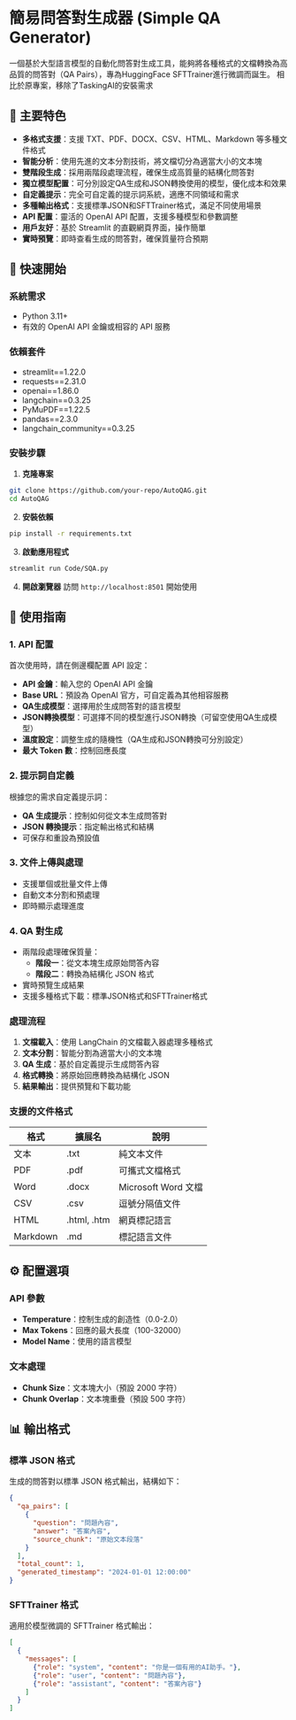 # 簡易問答對生成器 (Simple QA Generator)

一個基於大型語言模型的自動化問答對生成工具，能夠將各種格式的文檔轉換為高品質的問答對（QA Pairs），專為HuggingFace SFTTrainer進行微調而誕生。
相比於原專案，移除了TaskingAI的安裝需求

## 🌟 主要特色

- **多格式支援**：支援 TXT、PDF、DOCX、CSV、HTML、Markdown 等多種文件格式
- **智能分析**：使用先進的文本分割技術，將文檔切分為適當大小的文本塊
- **雙階段生成**：採用兩階段處理流程，確保生成高質量的結構化問答對
- **獨立模型配置**：可分別設定QA生成和JSON轉換使用的模型，優化成本和效果
- **自定義提示**：完全可自定義的提示詞系統，適應不同領域和需求
- **多種輸出格式**：支援標準JSON和SFTTrainer格式，滿足不同使用場景
- **API 配置**：靈活的 OpenAI API 配置，支援多種模型和參數調整
- **用戶友好**：基於 Streamlit 的直觀網頁界面，操作簡單
- **實時預覽**：即時查看生成的問答對，確保質量符合預期

## 🚀 快速開始

### 系統需求

- Python 3.11+
- 有效的 OpenAI API 金鑰或相容的 API 服務

### 依賴套件

- streamlit==1.22.0
- requests==2.31.0
- openai==1.86.0
- langchain==0.3.25
- PyMuPDF==1.22.5
- pandas==2.3.0
- langchain_community==0.3.25

### 安裝步驟

1. **克隆專案**
```bash
git clone https://github.com/your-repo/AutoQAG.git
cd AutoQAG
```

2. **安裝依賴**
```bash
pip install -r requirements.txt
```

3. **啟動應用程式**
```bash
streamlit run Code/SQA.py
```

4. **開啟瀏覽器**
訪問 `http://localhost:8501` 開始使用

## 🔧 使用指南

### 1. API 配置

首次使用時，請在側邊欄配置 API 設定：

- **API 金鑰**：輸入您的 OpenAI API 金鑰
- **Base URL**：預設為 OpenAI 官方，可自定義為其他相容服務
- **QA生成模型**：選擇用於生成問答對的語言模型
- **JSON轉換模型**：可選擇不同的模型進行JSON轉換（可留空使用QA生成模型）
- **溫度設定**：調整生成的隨機性（QA生成和JSON轉換可分別設定）
- **最大 Token 數**：控制回應長度

### 2. 提示詞自定義

根據您的需求自定義提示詞：

- **QA 生成提示**：控制如何從文本生成問答對
- **JSON 轉換提示**：指定輸出格式和結構
- 可保存和重設為預設值

### 3. 文件上傳與處理

- 支援單個或批量文件上傳
- 自動文本分割和預處理
- 即時顯示處理進度

### 4. QA 對生成

- 兩階段處理確保質量：
  - **階段一**：從文本塊生成原始問答內容
  - **階段二**：轉換為結構化 JSON 格式
- 實時預覽生成結果
- 支援多種格式下載：標準JSON格式和SFTTrainer格式


### 處理流程

1. **文檔載入**：使用 LangChain 的文檔載入器處理多種格式
2. **文本分割**：智能分割為適當大小的文本塊
3. **QA 生成**：基於自定義提示生成問答內容
4. **格式轉換**：將原始回應轉換為結構化 JSON
5. **結果輸出**：提供預覽和下載功能

### 支援的文件格式

| 格式 | 擴展名 | 說明 |
|------|--------|------|
| 文本 | .txt | 純文本文件 |
| PDF | .pdf | 可攜式文檔格式 |
| Word | .docx | Microsoft Word 文檔 |
| CSV | .csv | 逗號分隔值文件 |
| HTML | .html, .htm | 網頁標記語言 |
| Markdown | .md | 標記語言文件 |

## ⚙️ 配置選項

### API 參數

- **Temperature**：控制生成的創造性（0.0-2.0）
- **Max Tokens**：回應的最大長度（100-32000）
- **Model Name**：使用的語言模型

### 文本處理

- **Chunk Size**：文本塊大小（預設 2000 字符）
- **Chunk Overlap**：文本塊重疊（預設 500 字符）

## 📊 輸出格式

### 標準 JSON 格式

生成的問答對以標準 JSON 格式輸出，結構如下：

```json
{
  "qa_pairs": [
    {
      "question": "問題內容",
      "answer": "答案內容",
      "source_chunk": "原始文本段落"
    }
  ],
  "total_count": 1,
  "generated_timestamp": "2024-01-01 12:00:00"
}
```

### SFTTrainer 格式

適用於模型微調的 SFTTrainer 格式輸出：

```json
[
  {
    "messages": [
      {"role": "system", "content": "你是一個有用的AI助手。"},
      {"role": "user", "content": "問題內容"},
      {"role": "assistant", "content": "答案內容"}
    ]
  }
]
```


